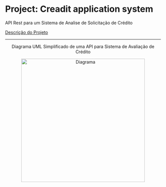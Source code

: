 <h1>Project: Creadit application system</h1>

<p>API Rest para um Sistema de Analise de Solicitação de Crédito</p>

<a href = "https://gist.github.com/cami-la/560b455b901778391abd2c9edea81286">Descrição do Projeto</a>

---

<div align="center">
<p>Diagrama UML Simplificado de uma API para Sistema de Avaliação de Crédito</p>
<picture><img
           height="400px"
           src="https://camo.githubusercontent.com/33acbb87760a5320ad4ad00fa6a49db79fc8c9142114d93c147e270b23236d48/68747470733a2f2f692e696d6775722e636f6d2f377068796131362e706e67"
           alt="Diagrama"
           />
</picture>
</div>
